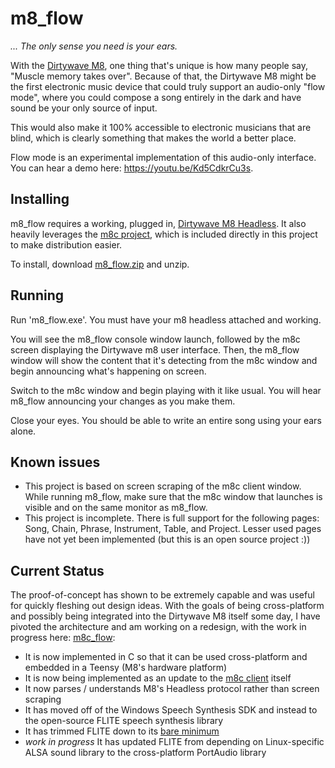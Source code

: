 # m8_flow
_... The only sense you need is your ears._

With the [Dirtywave M8](https://dirtywave.com/), one thing that's unique is how many people say, "Muscle memory takes over". Because of that, the Dirtywave M8 might be the first electronic music device that could truly support an audio-only "flow mode", where you could compose a song entirely in the dark and have sound be your only source of input.
 
This would also make it 100% accessible to electronic musicians that are blind, which is clearly something that makes the world a better place.

Flow mode is an experimental implementation of this audio-only interface. You can hear a demo here: https://youtu.be/Kd5CdkrCu3s.

## Installing

m8_flow requires a working, plugged in, [Dirtywave M8 Headless](https://github.com/DirtyWave/M8HeadlessFirmware). It also heavily leverages the [m8c project](https://github.com/laamaa/m8c), which is included directly in this project to make distribution easier.

To install, download [m8_flow.zip](https://github.com/LeeHolmes/m8_flow/releases/download/v0.1-alpha/m8_flow.zip) and unzip.

## Running

Run 'm8_flow.exe'. You must have your m8 headless attached and working.

You will see the m8_flow console window launch, followed by the m8c screen displaying the Dirtywave m8 user interface. Then, the m8_flow window will show the content that it's detecting from the m8c window and begin announcing what's happening on screen.

Switch to the m8c window and begin playing with it like usual. You will hear m8_flow announcing your changes as you make them.

Close your eyes. You should be able to write an entire song using your ears alone.

## Known issues

- This project is based on screen scraping of the m8c client window. While running m8_flow, make sure that the m8c window that launches is visible and on the same monitor as m8_flow.
- This project is incomplete. There is full support for the following pages: Song, Chain, Phrase, Instrument, Table, and Project. Lesser used pages have not yet been implemented (but this is an open source project :))

## Current Status

The proof-of-concept has shown to be extremely capable and was useful for quickly fleshing out design ideas. With the goals of being cross-platform and possibly being integrated into the Dirtywave M8 itself some day, I have pivoted the architecture and am working on a redesign, with the work in progress here: [m8c_flow](https://github.com/LeeHolmes/m8c_flow):

- It is now implemented in C so that it can be used cross-platform and embedded in a Teensy (M8's hardware platform)
- It is now being implemented as an update to the [m8c client](https://github.com/laamaa/m8c) itself
- It now parses / understands M8's Headless protocol rather than screen scraping
- It has moved off of the Windows Speech Synthesis SDK and instead to the open-source FLITE speech synthesis library
- It has trimmed FLITE down to its [bare minimum](https://github.com/LeeHolmes/flite_minimal)
- *work in progress* It has updated FLITE from depending on Linux-specific ALSA sound library to the cross-platform PortAudio library
